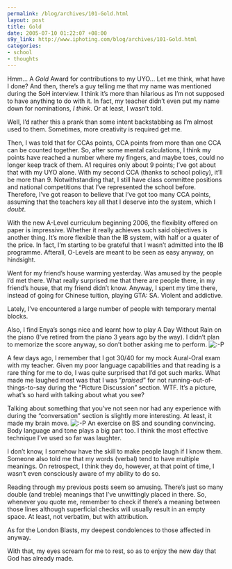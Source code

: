 ```yaml
--- 
permalink: /blog/archives/101-Gold.html
layout: post
title: Gold
date: 2005-07-10 01:22:07 +08:00
s9y_link: http://www.iphoting.com/blog/archives/101-Gold.html
categories: 
- school
- thoughts
---
```

<p class="whiteline"><p>Hmm... A <i>Gold</i> Award for contributions to my UYO... Let me think, what have I done? And then, there&#8217;s a guy telling me that my name was mentioned during the SoH interview. I think it&#8217;s more than hilarious as I&#8217;m not supposed to have anything to do with it. In fact, my teacher didn&#8217;t even put my name down for nominations, <i>I think</i>. Or at least, I wasn&#8217;t told.</p>
</p><p class="whiteline"><p>Well, I&#8217;d rather this a prank than some intent backstabbing as I&#8217;m almost used to them. Sometimes, more creativity is required get me.</p>
</p><p class="whiteline"><p>Then, I was told that for CCAs points, CCA points from more than one CCA can be counted together. So, after some mental calculations, I think my points have reached a number where my fingers, and maybe toes, could no longer keep track of them. A1 requires only about 9 points; I&#8217;ve got about that with my UYO alone. With my second CCA (thanks to school policy), it&#8217;ll be more than 9. Notwithstanding that, I still have class committee positions and national competitions that I&#8217;ve represented the school before. Therefore, I&#8217;ve got reason to believe that I&#8217;ve got too many CCA points, assuming that the teachers key all that I deserve into the system, which I <i>doubt</i>.</p>
</p><p class="whiteline"><p>With the new A-Level curriculum beginning 2006, the flexiblity offered on paper is impressive. Whether it really achieves such said objectives is another thing. It&#8217;s more flexible than the IB system, with half or a quater of the price. In fact, I&#8217;m starting to be grateful that I wasn&#8217;t admitted into the IB programme. Afterall, O-Levels are meant to be seen as easy anyway, on hindsight.</p>
</p><p class="whiteline"><p>Went for my friend&#8217;s house warming yesterday. Was amused by the people I&#8217;d met there. What really surprised me that there are people there, in my friend&#8217;s house, that my friend didn&#8217;t know. Anyway, I spent my time there, instead of going for Chinese tuition, playing GTA: SA. Violent and addictive.</p>
</p><p class="whiteline"><p>Lately, I&#8217;ve encountered a large number of people with temporary mental blocks.</p>
</p><p class="whiteline"><p>Also, I find Enya&#8217;s songs nice and learnt how to play A Day Without Rain on the piano (I&#8217;ve retired from the piano 3 years ago by the way). I didn&#8217;t plan to memorize the score anyway, so don&#8217;t bother asking me to perform. <img src="http://static-s3.iphoting.com/blog/templates/default/img/emoticons/tongue.png" alt=":-P" style="display: inline; vertical-align: bottom;" class="emoticon" /></p>
</p><p class="whiteline"><p>A few days ago, I remember that I got 30/40 for my mock Aural-Oral exam with my teacher. Given my poor language capabilities and that reading is a rare thing for me to do, I was quite surprised that I&#8217;d got such marks. What made me laughed most was that I was &#8220;<em>praised</em>&#8221; for not running-out-of-things-to-say during the &#8220;Picture Discussion&#8221; section. WTF. It&#8217;s a picture, what&#8217;s so hard with talking about what you see?</p>
</p><p class="whiteline"><p>Talking about something that you&#8217;ve not seen nor had any experience with during the &#8220;conversation&#8221; section is slightly more interesting. At least, it made my brain move. <img src="http://static-s3.iphoting.com/blog/templates/default/img/emoticons/tongue.png" alt=":-P" style="display: inline; vertical-align: bottom;" class="emoticon" /> An exercise on BS and sounding convincing. Body language and tone plays a big part too. I think the most effective technique I&#8217;ve used so far was laughter.</p>
</p><p class="whiteline"><p>I don&#8217;t know, I somehow have the skill to make people laugh if I know them. Someone also told me that my words (verbal) tend to have multiple meanings. On retrospect, I think they do, however, at that point of time, I wasn&#8217;t even consciously aware of my ability to do so.</p>
</p><p class="whiteline"><p>Reading through my previous posts seem so amusing. There&#8217;s just so many double (and treble) meanings that I&#8217;ve unwittingly placed in there. So, whenever you quote me, remember to check if there&#8217;s a meaning between those lines although superficial checks will usually result in an empty space. At least, not verbatim, but with attribution.</p>
</p><p class="whiteline"><p>As for the London Blasts, my deepest condolences to those affected in anyway.</p>
</p><p class="break"><p>With that, my eyes scream for me to rest, so as to enjoy the new day that God has already made.</p></p>
